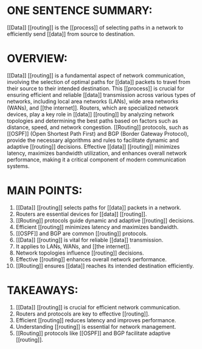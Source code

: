 # ONE SENTENCE SUMMARY:
[[Data]] [[routing]] is the [[process]] of selecting paths in a network to efficiently send [[data]] from source to destination.

# OVERVIEW:
[[Data]] [[routing]] is a fundamental aspect of network communication, involving the selection of optimal paths for [[data]] packets to travel from their source to their intended destination. This [[process]] is crucial for ensuring efficient and reliable [[data]] transmission across various types of networks, including local area networks (LANs), wide area networks (WANs), and [[the internet]]. Routers, which are specialized network devices, play a key role in [[data]] [[routing]] by analyzing network topologies and determining the best paths based on factors such as distance, speed, and network congestion. [[Routing]] protocols, such as [[OSPF]] (Open Shortest Path First) and BGP (Border Gateway Protocol), provide the necessary algorithms and rules to facilitate dynamic and adaptive [[routing]] decisions. Effective [[data]] [[routing]] minimizes latency, maximizes bandwidth utilization, and enhances overall network performance, making it a critical component of modern communication systems.

# MAIN POINTS:
1. [[Data]] [[routing]] selects paths for [[data]] packets in a network.
2. Routers are essential devices for [[data]] [[routing]].
3. [[Routing]] protocols guide dynamic and adaptive [[routing]] decisions.
4. Efficient [[routing]] minimizes latency and maximizes bandwidth.
5. [[OSPF]] and BGP are common [[routing]] protocols.
6. [[Data]] [[routing]] is vital for reliable [[data]] transmission.
7. It applies to LANs, WANs, and [[the internet]].
8. Network topologies influence [[routing]] decisions.
9. Effective [[routing]] enhances overall network performance.
10. [[Routing]] ensures [[data]] reaches its intended destination efficiently.

# TAKEAWAYS:
1. [[Data]] [[routing]] is crucial for efficient network communication.
2. Routers and protocols are key to effective [[routing]].
3. Efficient [[routing]] reduces latency and improves performance.
4. Understanding [[routing]] is essential for network management.
5. [[Routing]] protocols like [[OSPF]] and BGP facilitate adaptive [[routing]].